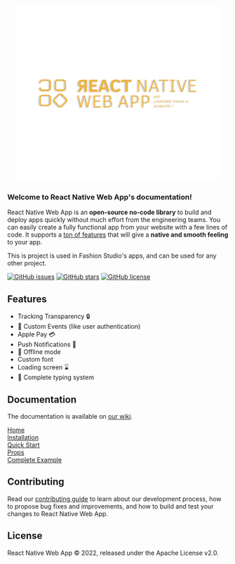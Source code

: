 <p align="center">
  <a href="https://github.com/fashionstudio/react-native-web-app" >
    <img src="https://github.com/fashionstudio/react-native-web-app/blob/master/assets/logo-orange.svg" alt="React Native Web App" height="400"/>
  </a>
</p>

### Welcome to React Native Web App's documentation!

React Native Web App is an **open-source no-code library** to build and deploy apps quickly without much effort from the engineering teams.
You can easily create a fully functional app from your website with a few lines of code. It supports a [ton of features](https://github.com/fashionstudio/react-native-web-app/wiki#features) that will give a **native and smooth feeling** to your app.

This is project is used in Fashion Studio's apps, and can be used for any other project.

[![GitHub issues](https://img.shields.io/github/issues/fashionstudio/react-native-web-app)](https://github.com/fashionstudio/react-native-web-app/issues)
[![GitHub stars](https://img.shields.io/github/stars/fashionstudio/react-native-web-app)](https://github.com/fashionstudio/react-native-web-app/stargazers)
[![GitHub license](https://img.shields.io/github/license/fashionstudio/react-native-web-app)](https://github.com/fashionstudio/react-native-web-app/blob/master/LICENSE)

## Features
- Tracking Transparency 🔒
- 📅 Custom Events (like user authentication)
- Apple Pay 💳
- Push Notifications 🔔
- 📴 Offline mode
- Custom font
- Loading screen ⌛
- 🤗 Complete typing system

## Documentation

The documentation is available on [our wiki](https://github.com/fashionstudio/react-native-web-app/wiki).

[Home](https://github.com/fashionstudio/react-native-web-app/wiki)\
[Installation](https://github.com/fashionstudio/react-native-web-app/wiki/1.-Installation)\
[Quick Start](https://github.com/fashionstudio/react-native-web-app/wiki/2.-Quick-Start)\
[Props](https://github.com/fashionstudio/react-native-web-app/wiki/3.-Props)\
[Complete Example](https://github.com/fashionstudio/react-native-web-app/wiki/4.-Complete-Example)

## Contributing
Read our [contributing guide](https://github.com/fashionstudio/react-native-web-app/blob/master/CONTRIBUTING.md) to learn about our development process, how to propose bug fixes and improvements, and how to build and test your changes to React Native Web App. <br>


## License
React Native Web App © 2022, released under the Apache License v2.0.
